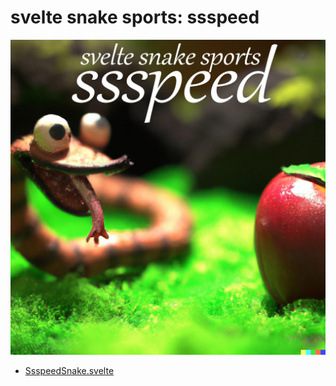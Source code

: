# svelte snake sports: ssspeed

<a href="https://ryanatkn.github.io/svelte-snake-sports/ssspeed"><img src="/src/static/assets/ssspeed.webp" alt="logo for ssspeed" /></a>

- [SsspeedSnake.svelte](./SsspeedSnake.svelte)
